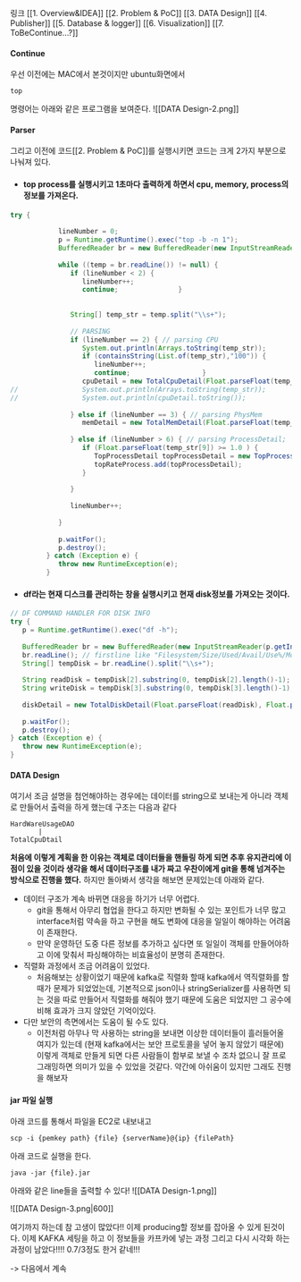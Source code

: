 링크
[[1. Overview&IDEA]]
[[2. Problem &  PoC]]
[[3. DATA Design]]
[[4. Publisher]]
[[5. Database & logger]]
[[6. Visualization]]
[[7. ToBeContinue...?]]
#### Continue

우선 이전에는 MAC에서 본것이지만 ubuntu화면에서 
```
top
```
명령어는 아래와 같은 프로그램을 보여준다.
![[DATA Design-2.png]]

#### Parser

그리고 이전에 코드[[2. Problem &  PoC]]를 실행시키면
코드는 크게 2가지 부분으로 나눠져 있다.
* #### top process를 실행시키고 1초마다 출력하게 하면서 cpu, memory, process의 정보를 가져온다.
```java
try {  
  
            lineNumber = 0;  
            p = Runtime.getRuntime().exec("top -b -n 1");  
            BufferedReader br = new BufferedReader(new InputStreamReader(p.getInputStream()));  
  
            while ((temp = br.readLine()) != null) {  
               if (lineNumber < 2) {  
                  lineNumber++;  
                  continue;               }  
  
  
               String[] temp_str = temp.split("\\s+");  
  
               // PARSING  
               if (lineNumber == 2) { // parsing CPU  
                  System.out.println(Arrays.toString(temp_str));  
                  if (containsString(List.of(temp_str),"100")) {  
                     lineNumber++;  
                     continue;                  }  
                  cpuDetail = new TotalCpuDetail(Float.parseFloat(temp_str[1]), Float.parseFloat(temp_str[3]));  
//                System.out.println(Arrays.toString(temp_str));  
//                System.out.println(cpuDetail.toString());  
  
               } else if (lineNumber == 3) { // parsing PhysMem  
                  memDetail = new TotalMemDetail(Float.parseFloat(temp_str[7]), Float.parseFloat(temp_str[5]));  
  
               } else if (lineNumber > 6) { // parsing ProcessDetail;  
                  if (Float.parseFloat(temp_str[9]) >= 1.0 ) {  
                     TopProcessDetail topProcessDetail = new TopProcessDetail(Integer.parseInt(temp_str[1]), temp_str[12], Float.parseFloat(temp_str[9]), temp_str[11], Float.parseFloat(temp_str[10]), temp_str[8]);  
                     topRateProcess.add(topProcessDetail);  
                  }  
                    
               }  
  
               lineNumber++;  
  
            }  
  
            p.waitFor();  
            p.destroy();  
         } catch (Exception e) {  
            throw new RuntimeException(e);  
         }	
```
* #### df라는 현재 디스크를 관리하는 창을 실행시키고 현재 disk정보를 가져오는 것이다. 
```java
// DF COMMAND HANDLER FOR DISK INFO  
try {  
   p = Runtime.getRuntime().exec("df -h");  
  
   BufferedReader br = new BufferedReader(new InputStreamReader(p.getInputStream()));  
   br.readLine(); // firstline like "Filesystem/Size/Used/Avail/Use%/Mounted on"  
   String[] tempDisk = br.readLine().split("\\s+");  
  
   String readDisk = tempDisk[2].substring(0, tempDisk[2].length()-1);  
   String writeDisk = tempDisk[3].substring(0, tempDisk[3].length()-1);  
  
   diskDetail = new TotalDiskDetail(Float.parseFloat(readDisk), Float.parseFloat(writeDisk));  
  
   p.waitFor();  
   p.destroy();  
} catch (Exception e) {  
   throw new RuntimeException(e);  
} 
```

#### DATA Design

여기서 조금 설명을 첨언해야하는 경우에는 데이터를 string으로 보내는게 아니라 객체로 만들어서 출력을 하게 했는데 구조는 다음과 같다
```
HardWareUsageDAO
       |
TotalCpuDtail
```
**처음에 이렇게 계획을 한 이유는 객체로 데이터들을 핸들링 하게 되면 추후 유지관리에 이점이 있을 것이라 생각을 해서 데이터구조를 내가 짜고 우찬이에게 git을 통해 넘겨주는 방식으로 진행을 했다.**
하지만 돌아봐서 생각을 해보면 문제있는데 아래와 같다.
* 데이터 구조가 계속 바뀌면 대응을 하기가 너무 어렵다.
	* git을 통해서 아무리 협업을 한다고 하지만 변화될 수 있는 포인트가 너무 많고 interface처럼 약속을 하고 구현을 해도 변화에 대응을 일일이 해야하는 어려움이 존재한다.
	* 만약 운영하던 도중 다른 정보를 추가하고 싶다면 또 일일이 객체를 만들어야하고 이에 맞춰서 파싱해야하는 비효율성이 분명히 존재한다.
* 직렬화 과정에서 조금 어려움이 있었다.
	* 처음해보는 상황이었기 때문에 kafka로 직렬화 할때 kafka에서 역직렬화를 할때가 문제가 되었었는데, 기본적으로 json이나 stringSerializer를 사용하면 되는 것을 따로 만들어서 직렬화를 해줘야 했기 때문에 도움은 되었지만 그 공수에 비해 효과가 크지 않았던 기억이있다.
* 다만 보안의 측면에서는 도움이 될 수도 있다.
	* 이전처럼 아무나 막 사용하는 string을 보내면 이상한 데이터들이 흘러들어올 여지가 있는데 (현재 kafka에서는 보안 프로토콜을 넣어 놓지 않았기 때문에) 이렇게 객체로 만들게 되면 다른 사람들이 함부로 보낼 수 조차 없으니 잘 프로그래밍하면 의미가 있을 수 있었을 것같다.
약간에 아쉬움이 있지만 그래도 진행을 해보자

#### jar 파일 실행 
아래 코드를 통해서 파일을 EC2로 내보내고
```
scp -i {pemkey path} {file} {serverName}@{ip} {filePath}
```
아래 코드로 실행을 한다.
```
java -jar {file}.jar
```

아래와 같은 line들을 출력할 수 있다!
![[DATA Design-1.png]]

![[DATA Design-3.png|600]]

여기까지 하는데 참 고생이 많았다!! 이제 producing할 정보를 잡아올 수 있게 된것이다.
이제 KAFKA 세팅을 하고 이 정보들을 카프카에 넣는 과정 그리고 다시 시각화 하는 과정이 남았다!!!! 0.7/3정도 한거 같네!!!

-> 다음에서 계속
